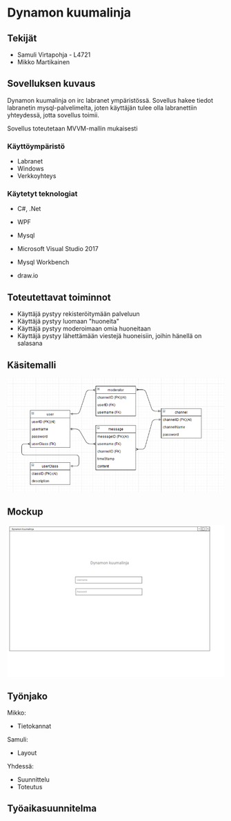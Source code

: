 # Dynamon kuumalinja

## Tekijät

* Samuli Virtapohja - L4721
* Mikko Martikainen

## Sovelluksen kuvaus

Dynamon kuumalinja on irc labranet ympäristössä. Sovellus hakee tiedot labranetin mysql-palvelimelta, joten käyttäjän tulee olla labranettiin yhteydessä, jotta sovellus toimii.

Sovellus toteutetaan MVVM-mallin mukaisesti

### Käyttöympäristö

* Labranet
* Windows
* Verkkoyhteys

### Käytetyt teknologiat

* C#, .Net
* WPF
* Mysql

* Microsoft Visual Studio 2017
* Mysql Workbench
* draw.io

## Toteutettavat toiminnot

- Käyttäjä pystyy rekisteröitymään palveluun
- Käyttäjä pystyy luomaan "huoneita"
- Käyttäjä pystyy moderoimaan omia huoneitaan
- Käyttäjä pystyy lähettämään viestejä huoneisiin, joihin hänellä on salasana

## Käsitemalli

![](Images/kasitemalli.png)

## Mockup

![](Images/MockupLogin.png)

## Työnjako

Mikko:
- Tietokannat

Samuli:
- Layout

Yhdessä:
- Suunnittelu
- Toteutus

## Työaikasuunnitelma